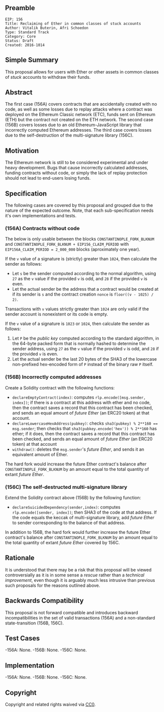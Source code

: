 ## Preamble

    EIP: 156
    Title: Reclaiming of Ether in common classes of stuck accounts
    Author: Vitalik Buterin, Afri Schoedon
    Type: Standard Track
    Category: Core
    Status: Draft
    Created: 2016-1014

## Simple Summary
This proposal allows for users with Ether or other assets in common classes of _stuck_ accounts to withdraw their funds.

## Abstract
The first case (156A) covers contracts that are accidentally created with no code, as well as some losses due to replay attacks where a contract was deployed on the Ethereum Classic network (ETC), funds sent on Ethereum (ETH) but the contract not created on the ETH network. The second case (156B) covers losses due to an old Ethereum-JavaScript library that incorrectly computed Ethereum addresses. The third case covers losses due to the self-destruction of the multi-signature library (156C).

## Motivation
The Ethereum network is still to be considered experimental and under heavy development. Bugs that cause incorrectly calculated addresses, funding contracts without code, or simply the lack of replay protection should not lead to end-users losing funds.

## Specification
The following cases are covered by this proposal and grouped due to the nature of the expected outcome. Note, that each sub-specification needs it's own implementations and tests.

### (156A) Contracts without code
The below is only usable between the blocks `CONSTANTINOPLE_FORK_BLKNUM` and `CONSTANTINOPLE_FORK_BLKNUM + EIP156_CLAIM_PERIOD` with `EIP156A_CLAIM_PERIOD = 2_000_000` blocks (aproximately one year).

If the `v` value of a signature is (strictly) greater than `1024`, then calculate the sender as follows:

- Let `s` be the sender computed according to the normal algorithm, using `27` as the `v` value if the provided `v` is odd, and `28` if the provided `v` is even.
- Let the actual sender be the address that a contract would be created at if its sender is `s` and the contract creation `nonce` is `floor((v - 1025) / 2)`.

Transactions with `v` values strictly greater than `1024` are only valid if the sender account is nonexistent or its code is empty.

If the `v` value of a signature is `1023` or `1024`, then calculate the sender as follows:

1. Let `P` be the _public key_ computed according to the standard algorithm, in the 64-byte packed form that is normally hashed to determine the sender address, using `27` as the `v` value if the provided `v` is odd, and `28` if the provided `v` is even.
2. Let the actual sender be the last 20 bytes of the SHA3 of the lowercase non-prefixed hex-encoded form of `P` instead of the binary raw `P` itself.

### (156B) Incorrectly computed addresses
Create a Solidity contract with the following functions:

- `declareEmptyContract(index)`: computes `rlp.encode([msg.sender, index])`; if there is a contract at this address with ether and no code, then the contract saves a record that this contract has been checked, and sends an equal amount of _future Ether_ (an ERC20 token) at that account.
- `declareLowercaseHexAddress(pubkey)`: checks `sha3(pubkey) % 2**160 == msg.sender`; then checks that `sha3(pubkey.encode('hex')) % 2**160` has ether; if it does, then the contract saves a record that this contract has been checked, and sends an equal amount of _future Ether_ (an ERC20 token) at that account
- `withdraw()`: deletes the `msg.sender`'s _future Ether_, and sends it an equivalent amount of Ether.

The hard fork would increase the future Ether contract's balance after `CONSTANTINOPLE_FORK_BLKNUM` by an amount equal to the total quantity of extant _future Ether_.

### (156C) The self-destructed multi-signature library
Extend the Solidity contract above (156B) by the following function:

- `declareSuicidedDependency(sender,index)`: computes `rlp.encode([sender, index])`; then SHA3 of the code at that address. If the code equals the keccak of multi-signature library, add _future Ether_ to sender corresponding to the balance of that address.

In addition to 156B, the hard fork would further increase the future Ether contract's balance after `CONSTANTINOPLE_FORK_BLKNUM` by an amount equal to the total quantity of extant _future Ether_ covered by 156C.

## Rationale
It is understood that there may be a risk that this proposal will be viewed controversially as it is in some sense a _rescue_ rather than a _technical improvement_, even though it is arguably much less intrusive than previous such proposals for the reasons outlined above.

## Backwards Compatibility
This proposal is not forward compatible and introduces backward incompatibilities in the set of valid transactions (156A) and a non-standard state-transition (156B, 156C).

## Test Cases
-156A: None.
-156B: None.
-156C: None.

## Implementation
-156A: None.
-156B: None.
-156C: None.

## Copyright
Copyright and related rights waived via [CC0](https://creativecommons.org/publicdomain/zero/1.0/).
